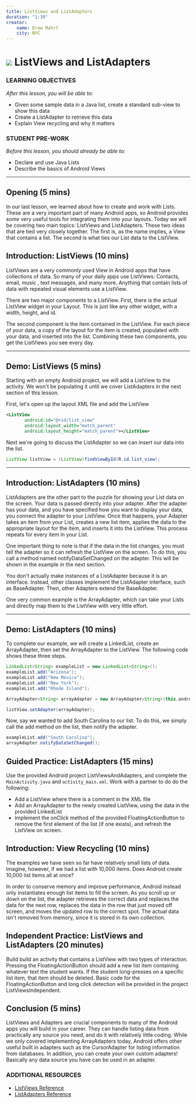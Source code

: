 ```yaml
---
title: ListViews and ListAdapters
duration: "1:30"
creator:
    name: Drew Mahrt
    city: NYC
---
```


<!--  OUTSTANDING

1. Questions for the discussion in the conclusion
-->

# ![](https://ga-dash.s3.amazonaws.com/production/assets/logo-9f88ae6c9c3871690e33280fcf557f33.png) ListViews and ListAdapters


### LEARNING OBJECTIVES
*After this lesson, you will be able to:*
- Given some sample data in a Java list, create a standard sub-view to show this data
- Create a ListAdapter to retrieve this data
- Explain View recycling and why it matters

### STUDENT PRE-WORK
*Before this lesson, you should already be able to:*
- Declare and use Java Lists
- Describe the basics of Android Views

<!-- ### INSTRUCTOR PREP
*Before this lesson, instructors will need to:*
- Gather materials needed for class
- Complete Prep work required
- Prepare any specific instructions -->

---
<a name="opening"></a>
## Opening (5 mins)

In our last lesson, we learned about how to create and work with Lists. These are a very important part of many Android apps, so Android provides some very useful tools for integrating them into your layouts. Today we will be covering two main topics: ListViews and ListAdapters. These two ideas that are tied very closely together. The first is, as the name implies, a View that contains a list. The second is what ties our List data to the ListView.




<a name="introduction"></a>
## Introduction: ListViews (10 mins)

ListViews are a very commonly used View in Android apps that have collections of data. So many of your daily apps use ListViews: Contacts, email, music , text messages, and many more. Anything that contain lists of data with repeated visual elements use a ListView.

There are two major components to a ListView. First, there is the actual ListView widget in your Layout. This is just like any other widget, with a width, height, and id.

The second component is the item contained in the ListView. For each piece of your data, a copy of the layout for the item is created, populated with your data, and inserted into the list. Combining these two components, you get the ListViews you see every day.


***

<a name="demo"></a>
## Demo: ListViews (5 mins)

Starting with an empty Android project, we will add a ListView to the activity. We won't be populating it until we cover ListAdapters in the next section of this lesson.

First, let's open up the layout XML file and add the ListView

``` XML
<ListView
       android:id="@+id/list_view"
       android:layout_width="match_parent"
       android:layout_height="match_parent"></ListView>
```

Next we're going to discuss the ListAdapter so we can insert our data into the list.


```java
ListView listView = (ListView)findViewById(R.id.list_view);
```

***

<a name="introduction"></a>
## Introduction: ListAdapters (10 mins)

ListAdapters are the other part to the puzzle for showing your List data on the screen. Your data is passed directly into your adapter. After the adapter has your data, and you have specified how you want to display your data, you connect the adapter to your ListView. Once that happens, your Adapter takes an item from your List, creates a new list item, applies the data to the appropriate layout for the item, and inserts it into the ListView. This process repeats for every item in your List.

One important thing to note is that if the data in the list changes, you must tell the adapter so it can refresh the ListView on the screen. To do this, you call a method named notifyDataSetChanged on the adapter. This will be shown in the example in the next section.

You don't actually make instances of a ListAdapter because it is an interface. Instead, other classes implement the ListAdapter interface, such as BaseAdapter. Then, other Adapters extend the BaseAdapter.

One very common example is the ArrayAdapter, which can take your Lists and directly map them to the ListView with very little effort.


***

<a name="demo"></a>
## Demo: ListAdapters (10 mins)

To complete our example, we will create a LinkedList, create an ArrayAdapter, then set the ArrayAdapter to the ListView. The following code shows these three steps.

```java
LinkedList<String> exampleList = new LinkedList<String>();
exampleList.add("Arizona");
exampleList.add("New Mexico");
exampleList.add("New York");
exampleList.add("Rhode Island");

ArrayAdapter<String> arrayAdapter = new ArrayAdapter<String>(this,android.R.layout.simple_list_item_1,exampleList);

listView.setAdapter(arrayAdapter);
```
Now, say we wanted to add South Carolina to our list. To do this, we simply call the add method on the list, then notify the adapter.

``` java
exampleList.add("South Carolina");
arrayAdapter.notifyDataSetChanged();
```



<a name="guided-practice"></a>
## Guided Practice: ListAdapters (15 mins)

Use the provided Android project ListViewsAndAdapters, and complete the `MainActivity.java` and `activity_main.xml`. Work with a partner to do do the following:

- Add a ListView where there is a comment in the XML file
- Add an ArrayAdapter to the newly created ListView, using the data in the provided LinkedList
- Implement the onClick method of the provided FloatingActionButton to remove the first element of the list (if one exists), and refresh the ListView on screen.


<a name="introduction"></a>
## Introduction: View Recycling (10 mins)

The examples we have seen so far have relatively small lists of data. Imagine, however, if we had a list with 10,000 items. Does Android create 10,000 list items all at once?

In order to conserve memory and improve performance, Android instead only instantiates enough list items to fill the screen. As you scroll up or down on the list, the adapter retrieves the correct data and replaces the data for the next row, replaces the data in the row that just moved off screen, and moves the updated row to the correct spot. The actual data isn't removed from memory, since it is stored in its own collection.




<a name="ind-practice"></a>
## Independent Practice: ListViews and ListAdapters (20 minutes)

Build build an activity that contains a ListView with two types of interaction. Pressing the FloatingActionButton should add a new list item containing whatever text the student wants. If the student long-presses on a specific list item, that item should be deleted. Basic code for the FloatingActionButton and long click detection will be provided in the project ListViewsIndependent.


<a name="conclusion"></a>
## Conclusion (5 mins)

ListViews and Adapters are crucial components to many of the Android apps you will build in your career. They can handle listing data from practically any source you need, and do it with relatively little coding. While we only covered implementing ArrayAdapters today, Android offers other useful built in adapters such as the CursorAdapter for listing information from databases. In addition, you can create your own custom adapters! Basically any data source you have can be used in an adapter.



### ADDITIONAL RESOURCES
- [ListViews Reference](http://developer.android.com/reference/android/widget/ListView.html)
- [ListAdapters Reference](http://developer.android.com/reference/android/widget/ListAdapter.html)
